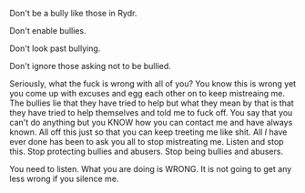 Don't be a bully like those in Rydr.

Don't enable bullies.

Don't look past bullying.

Don't ignore those asking not to be bullied.

Seriously, what the fuck is wrong with all of you? You know this is wrong yet you come up with excuses and egg each other on to keep mistreaing me.  The bullies lie that they have tried to help but what they mean by that is that they have tried to help themselves and told me to fuck off. You say that you can't do anything but you KNOW how you can contact me and have always known. All off this just so that you can keep treeting me like shit. All *I* have ever done has been to ask you all to stop mistreating me. Listen and stop this. Stop protecting bullies and abusers. Stop being bullies and abusers.

You need to listen. What you are doing is WRONG. It is not going to get any less wrong if you silence me.
